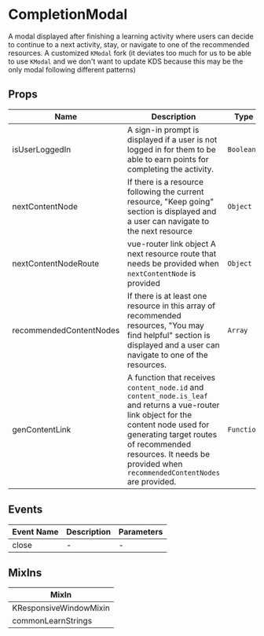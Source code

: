 # CompletionModal

A modal displayed after finishing a learning activity where users can decide to continue to a next activity, stay, or navigate to one of the recommended resources. A customized `KModal` fork (it deviates too much for us to be able to use `KModal` and we don't want to update KDS because this may be the only modal following different patterns)

## Props

<!-- @vuese:CompletionModal:props:start -->
|Name|Description|Type|Required|Default|
|---|---|---|---|---|
|isUserLoggedIn|A sign-in prompt is displayed if a user is not logged in for them to be able to earn points for completing the activity.|`Boolean`|`true`|-|
|nextContentNode|If there is a resource following the current resource, "Keep going" section is displayed and a user can navigate to the next resource|`Object`|`false`|null|
|nextContentNodeRoute|vue-router link object A next resource route that needs be provided when `nextContentNode` is provided|`Object`|`false`|null|
|recommendedContentNodes|If there is at least one resource in this array of recommended resources, "You may find helpful" section is displayed and a user can navigate to one of the resources.|`Array`|`false`|null|
|genContentLink|A function that receives `content_node.id` and `content_node.is_leaf` and returns a vue-router link object for the content node used for generating target routes of recommended resources. It needs be provided when `recommendedContentNodes` are provided.|`Function`|`false`|() => null|

<!-- @vuese:CompletionModal:props:end -->


## Events

<!-- @vuese:CompletionModal:events:start -->
|Event Name|Description|Parameters|
|---|---|---|
|close|-|-|

<!-- @vuese:CompletionModal:events:end -->


## MixIns

<!-- @vuese:CompletionModal:mixIns:start -->
|MixIn|
|---|
|KResponsiveWindowMixin|
|commonLearnStrings|

<!-- @vuese:CompletionModal:mixIns:end -->
